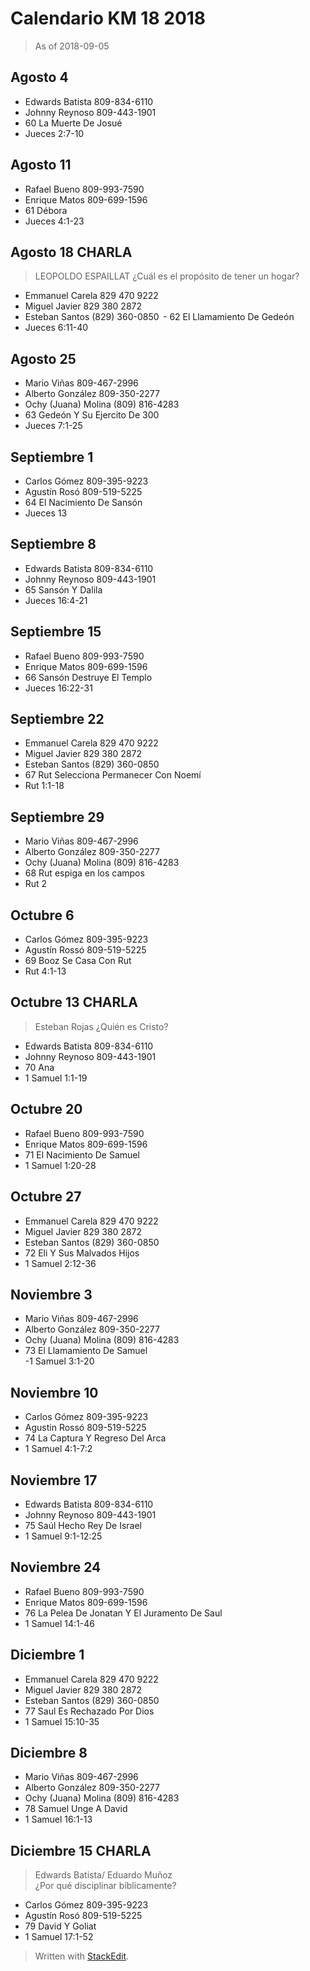 
# Calendario KM 18 2018
> As of 2018-09-05

## Agosto 4 

- Edwards Batista 809-834-6110
- Johnny Reynoso 809-443-1901
- 60 La Muerte De Josué
- Jueces 2:7-10

## Agosto 11 

- Rafael Bueno 809-993-7590
- Enrique Matos 809-699-1596 
- 61 Débora 
- Jueces 4:1-23 

## Agosto 18 CHARLA 
> LEOPOLDO ESPAILLAT 
¿Cuál es el propósito de tener un hogar? 

- Emmanuel Carela 829 470 9222 
- Miguel Javier 829 380 2872 
- Esteban Santos (829) 360-0850 
 - 62 El Llamamiento De Gedeón  
- Jueces 6:11-40 

## Agosto 25 

- Mario Viñas 809-467-2996 
- Alberto González 809-350-2277 
- Ochy (Juana) Molina (809) 816-4283 
- 63 Gedeón Y Su Ejercito De 300  
- Jueces 7:1-25 

## Septiembre 1 

- Carlos Gómez 809-395-9223
- Agustín Rosó 809-519-5225 
- 64 El Nacimiento De Sansón 
- Jueces 13 

## Septiembre 8 

- Edwards Batista 809-834-6110 
- Johnny Reynoso 809-443-1901 
- 65 Sansón Y Dalila 
- Jueces 16:4-21 

## Septiembre 15 

- Rafael Bueno 809-993-7590 
- Enrique Matos 809-699-1596 
- 66 Sansón Destruye El Templo 
- Jueces 16:22-31 

## Septiembre 22 

- Emmanuel Carela 829 470 9222 
- Miguel Javier 829 380 2872 
- Esteban Santos (829) 360-0850 
- 67 Rut Selecciona Permanecer Con Noemí 
- Rut 1:1-18 

## Septiembre 29 

- Mario Viñas 809-467-2996 
- Alberto González 809-350-2277 
- Ochy (Juana) Molina (809) 816-4283 
- 68 Rut espiga en los campos 
- Rut 2 

## Octubre 6 

- Carlos Gómez 809-395-9223 
- Agustín Rossó 809-519-5225 
- 69 Booz Se Casa Con Rut 
- Rut 4:1-13 

## Octubre 13  CHARLA 
> Esteban Rojas 
¿Quién es Cristo? 

- Edwards Batista 809-834-6110 
- Johnny Reynoso 809-443-1901 
- 70 Ana 
- 1 Samuel 1:1-19  

## Octubre 20 

- Rafael Bueno 809-993-7590 
- Enrique Matos 809-699-1596 
- 71 El Nacimiento De Samuel  
- 1 Samuel 1:20-28 

## Octubre 27 

- Emmanuel Carela 829 470 9222 
- Miguel Javier 829 380 2872 
- Esteban Santos (829) 360-0850 
- 72 Eli Y Sus Malvados Hijos  
- 1 Samuel 2:12-36 

## Noviembre 3 

- Mario Viñas 809-467-2996 
- Alberto González 809-350-2277 
- Ochy (Juana) Molina (809) 816-4283 
- 73 El Llamamiento De Samuel  
-1 Samuel 3:1-20 

## Noviembre 10 

- Carlos Gómez 809-395-9223 
- Agustin Rossó 809-519-5225 
- 74 La Captura Y Regreso Del Arca 
- 1 Samuel 4:1-7:2 

## Noviembre 17 

- Edwards Batista 809-834-6110 
- Johnny Reynoso 809-443-1901 
- 75 Saúl Hecho Rey De Israel  
- 1 Samuel 9:1-12:25 

## Noviembre 24 

- Rafael Bueno 809-993-7590 
- Enrique Matos 809-699-1596 
- 76 La Pelea De Jonatan Y El Juramento De Saul 
- 1 Samuel 14:1-46 

## Diciembre 1 

- Emmanuel Carela 829 470 9222 
- Miguel Javier 829 380 2872 
- Esteban Santos (829) 360-0850 
- 77 Saul Es Rechazado Por Dios 
- 1 Samuel 15:10-35 

## Diciembre 8 

- Mario Viñas 809-467-2996 
- Alberto González 809-350-2277 
- Ochy (Juana) Molina (809) 816-4283 
- 78 Samuel Unge A David  
- 1 Samuel 16:1-13 

## Diciembre 15 CHARLA 
>Edwards Batista/ Eduardo Muñoz  
¿Por qué disciplinar bíblicamente? 

- Carlos Gómez 809-395-9223 
- Agustín Rosó 809-519-5225 
- 79 David Y Goliat 
- 1 Samuel 17:1-52

> Written with [StackEdit](https://stackedit.io/).
<!--stackedit_data:
eyJoaXN0b3J5IjpbLTQyMzk3OTQyNSwtMjYxODU1NTI5LDQzMD
kzMDk3N119
-->